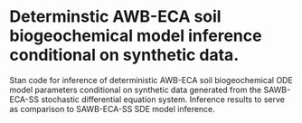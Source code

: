 # Determinstic AWB-ECA soil biogeochemical model inference conditional on synthetic data.
Stan code for inference of deterministic AWB-ECA soil biogeochemical ODE model parameters conditional on synthetic data generated from the SAWB-ECA-SS stochastic differential equation system. Inference results to serve as comparison to SAWB-ECA-SS SDE model inference.
